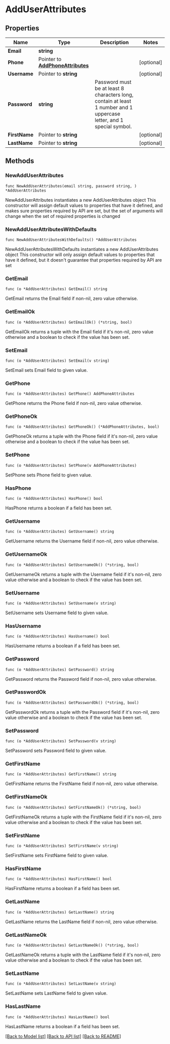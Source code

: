 # AddUserAttributes

## Properties

Name | Type | Description | Notes
------------ | ------------- | ------------- | -------------
**Email** | **string** |  | 
**Phone** | Pointer to [**AddPhoneAttributes**](AddPhoneAttributes.md) |  | [optional] 
**Username** | Pointer to **string** |  | [optional] 
**Password** | **string** | Password must be at least 8 characters long, contain at least 1 number and 1 uppercase letter, and 1 special symbol. | 
**FirstName** | Pointer to **string** |  | [optional] 
**LastName** | Pointer to **string** |  | [optional] 

## Methods

### NewAddUserAttributes

`func NewAddUserAttributes(email string, password string, ) *AddUserAttributes`

NewAddUserAttributes instantiates a new AddUserAttributes object
This constructor will assign default values to properties that have it defined,
and makes sure properties required by API are set, but the set of arguments
will change when the set of required properties is changed

### NewAddUserAttributesWithDefaults

`func NewAddUserAttributesWithDefaults() *AddUserAttributes`

NewAddUserAttributesWithDefaults instantiates a new AddUserAttributes object
This constructor will only assign default values to properties that have it defined,
but it doesn't guarantee that properties required by API are set

### GetEmail

`func (o *AddUserAttributes) GetEmail() string`

GetEmail returns the Email field if non-nil, zero value otherwise.

### GetEmailOk

`func (o *AddUserAttributes) GetEmailOk() (*string, bool)`

GetEmailOk returns a tuple with the Email field if it's non-nil, zero value otherwise
and a boolean to check if the value has been set.

### SetEmail

`func (o *AddUserAttributes) SetEmail(v string)`

SetEmail sets Email field to given value.


### GetPhone

`func (o *AddUserAttributes) GetPhone() AddPhoneAttributes`

GetPhone returns the Phone field if non-nil, zero value otherwise.

### GetPhoneOk

`func (o *AddUserAttributes) GetPhoneOk() (*AddPhoneAttributes, bool)`

GetPhoneOk returns a tuple with the Phone field if it's non-nil, zero value otherwise
and a boolean to check if the value has been set.

### SetPhone

`func (o *AddUserAttributes) SetPhone(v AddPhoneAttributes)`

SetPhone sets Phone field to given value.

### HasPhone

`func (o *AddUserAttributes) HasPhone() bool`

HasPhone returns a boolean if a field has been set.

### GetUsername

`func (o *AddUserAttributes) GetUsername() string`

GetUsername returns the Username field if non-nil, zero value otherwise.

### GetUsernameOk

`func (o *AddUserAttributes) GetUsernameOk() (*string, bool)`

GetUsernameOk returns a tuple with the Username field if it's non-nil, zero value otherwise
and a boolean to check if the value has been set.

### SetUsername

`func (o *AddUserAttributes) SetUsername(v string)`

SetUsername sets Username field to given value.

### HasUsername

`func (o *AddUserAttributes) HasUsername() bool`

HasUsername returns a boolean if a field has been set.

### GetPassword

`func (o *AddUserAttributes) GetPassword() string`

GetPassword returns the Password field if non-nil, zero value otherwise.

### GetPasswordOk

`func (o *AddUserAttributes) GetPasswordOk() (*string, bool)`

GetPasswordOk returns a tuple with the Password field if it's non-nil, zero value otherwise
and a boolean to check if the value has been set.

### SetPassword

`func (o *AddUserAttributes) SetPassword(v string)`

SetPassword sets Password field to given value.


### GetFirstName

`func (o *AddUserAttributes) GetFirstName() string`

GetFirstName returns the FirstName field if non-nil, zero value otherwise.

### GetFirstNameOk

`func (o *AddUserAttributes) GetFirstNameOk() (*string, bool)`

GetFirstNameOk returns a tuple with the FirstName field if it's non-nil, zero value otherwise
and a boolean to check if the value has been set.

### SetFirstName

`func (o *AddUserAttributes) SetFirstName(v string)`

SetFirstName sets FirstName field to given value.

### HasFirstName

`func (o *AddUserAttributes) HasFirstName() bool`

HasFirstName returns a boolean if a field has been set.

### GetLastName

`func (o *AddUserAttributes) GetLastName() string`

GetLastName returns the LastName field if non-nil, zero value otherwise.

### GetLastNameOk

`func (o *AddUserAttributes) GetLastNameOk() (*string, bool)`

GetLastNameOk returns a tuple with the LastName field if it's non-nil, zero value otherwise
and a boolean to check if the value has been set.

### SetLastName

`func (o *AddUserAttributes) SetLastName(v string)`

SetLastName sets LastName field to given value.

### HasLastName

`func (o *AddUserAttributes) HasLastName() bool`

HasLastName returns a boolean if a field has been set.


[[Back to Model list]](../README.md#documentation-for-models) [[Back to API list]](../README.md#documentation-for-api-endpoints) [[Back to README]](../README.md)


